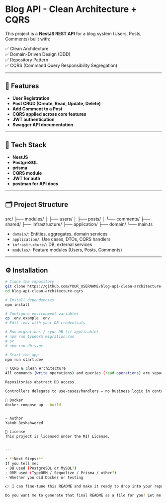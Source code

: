 # Blog API - Clean Architecture + CQRS

This project is a **NestJS REST API** for a blog system (Users, Posts, Comments) built with:

✅ Clean Architecture  
✅ Domain-Driven Design (DDD)  
✅ Repository Pattern  
✅ CQRS (Command Query Responsibility Segregation)  

---

## 📌 Features

- **User Registration**
- **Post CRUD (Create, Read, Update, Delete)**
- **Add Comment to a Post**
- **CQRS applied across core features**
- **JWT authentication**
- **Swagger API documentation**

---

## 🚀 Tech Stack

- **NestJS**
- **PostgreSQL** 
- **prisma** 
- **CQRS module**
- **JWT for auth**
- **postman for API docs**

---

## 🗂 Project Structure

src/
├── modules/
│ ├── users/
│ ├── posts/
│ └── comments/
├── shared/
├── infrastructure/
├── application/
├── domain/
└── main.ts


- `domain/`: Entities, aggregates, domain services
- `application/`: Use cases, DTOs, CQRS handlers
- `infrastructure/`: DB, external services
- `modules/`: Feature modules (Users, Posts, Comments)

---

## ⚙️ Installation

```bash
# Clone the repository
git clone https://github.com/YOUR_USERNAME/blog-api-clean-architecture-cqrs.git
cd blog-api-clean-architecture-cqrs

# Install dependencies
npm install

# Configure environment variables
cp .env.example .env
# Edit .env with your DB credentials

# Run migrations / sync DB (if applicable)
# npm run typeorm migration:run
# or
# npm run db:sync

# Start the app
npm run start:dev

💡 CQRS & Clean Architecture
All commands (write operations) and queries (read operations) are separated using NestJS CQRS module.

Repositories abstract DB access.

Controllers delegate to use-cases/handlers — no business logic in controllers.

🐳 Docker 
docker-compose up --build


✍️ Author
Yakob Beshahwered

📄 License
This project is licensed under the MIT License.


---

⚡ **Next Steps:**  
If you tell me:
- DB used (PostgreSQL or MySQL?)  
- ORM used (TypeORM / Sequelize / Prisma / other?)  
- Whether you did Docker or testing  

👉 I can fine-tune this README and make it ready to drop into your repo.

Do you want me to generate that final README as a file for you? Let me know! 🚀

